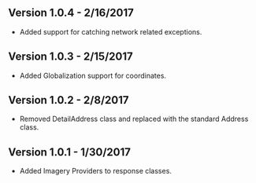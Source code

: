 ## Version 1.0.4 - 2/16/2017 ##

* Added support for catching network related exceptions.

## Version 1.0.3 - 2/15/2017 ##

* Added Globalization support for coordinates.

## Version 1.0.2 - 2/8/2017 ##

* Removed DetailAddress class and replaced with the standard Address class.

## Version 1.0.1 - 1/30/2017 ##

* Added Imagery Providers to response classes. 
